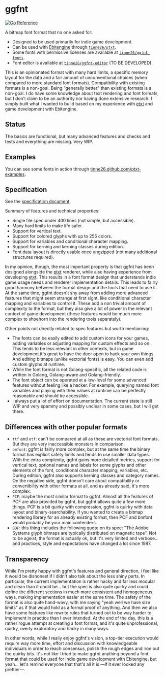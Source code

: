 # ggfnt
[![Go Reference](https://pkg.go.dev/badge/tinne26/ggfnt.svg)](https://pkg.go.dev/github.com/tinne26/ggfnt)

A bitmap font format that no one asked for:
- Designed to be used primarily for indie game development.
- Can be used with [Ebitengine](https://github.com/hajimehoshi/ebiten) through [`tinne26/ptxt`](https://github.com/tinne26/ptxt).
- Some fonts with permissive licenses are available at [`tinne26/ggfnt-fonts`](https://github.com/tinne26/ggfnt-fonts).
- Font editor is available at [`tinne26/ggfnt-editor`](https://github.com/tinne26/ggfnt-editor) (TO BE DEVELOPED).

This is an opinionated format with many hard limits, a specific memory layout for the data and a fair amount of unconventional choices (when compared to more standard font formats). Compatibility with existing formats is a non-goal. Being "generally better" than existing formats is a non-goal. I do have some knowledge about text rendering and font formats, but I don't claim to be an authority nor having done extensive research. I simply built what I wanted to build based on my experience with [etxt](https://github.com/tinne26/etxt) and game development with Ebitengine.

## Status

The basics are functional, but many advanced features and checks and tests and everything are missing. Very WIP.

## Examples

You can see some fonts in action through [tinne26.github.com/ptxt-examples](https://tinne26.github.com/ptxt-examples).

## Specification

See the [specification document](https://github.com/tinne26/ggfnt/blob/main/specification.md).

Summary of features and technical properties:
- Single file spec under 400 lines (not simple, but accessible).
- Many hard limits to make life safer.
- Support for vertical text.
- Support for colored glyphs with up to 255 colors.
- Support for variables and conditional character mapping.
- Support for kerning and kerning classes during edition.
- Font data layout is directly usable once ungzipped (not many additional structures required).

In my opinion, though, the most important property is that ggfnt has been designed alongside the [ptxt](https://github.com/tinne26/ptxt) renderer, while also having experience from developing [etxt](https://github.com/tinne26/etxt). This results in a font format design that understands indie game usage needs and renderer implementation details. This leads to fairly good harmony between the format design and the tools that need to use it. At the same time, ggfnt doesn't shy away from adding more advanced features that might seem strange at first sight, like conditional character mapping and variables to control it. These add a non trivial amount of complexity to the format, but they also give a lot of power in the relevant context of game development (these features would be much more complex to shoehorn into the rendering tools separately).

Other points not directly related to spec features but worth mentioning:
- The fonts can be easily edited to add custom icons for your games, adding variables or adjusting mapping for custom effects and so on. This tends to be less relevant in other contexts, but in game development it's great to have the door open to hack your own things. And editing bitmaps (unlike vectorial fonts) is easy. You can even add custom glyphs at runtime.
- While the font format is not Golang-specific, all the related code is written in Golang, Golang-aware and Golang-friendly.
- The font object can be operated at a low-level for some advanced features without feeling like a hacker. For example, querying named font variables and playing with their values at runtime can be perfectly reasonable and should be accessible.
- I always put a lot of effort on documentation. The current state is still WIP and very spammy and possibly unclear in some cases, but I will get there.

## Differences with other popular formats

- `ttf` and `otf`: can't be compared at all as these are vectorial font formats. But they are very inaccessible monsters in comparison.
- `bmfont`: ggfnt is fairly more complex, but at the same time the binary format has explicit safety limits and tends to use smaller data types. With the extra complexity, ggfnt gains more detailed metrics, support for vertical text, optional names and labels for some glyphs and other elements of the font, conditional character mapping, variables, etc. During edition, ggfnt also supports kerning classes and category names. On the negative side, ggfnt doesn't care about compatibility or convertibility with other formats at all, and as already said, it's more complex.
- `PCF`: maybe the most similar format to ggfnt. Almost all the features of PCF are also provided by ggfnt, but ggfnt allows quite a few more things. PCF is a bit quirky with compression, ggfnt is quirky with data layout and binary-searchability. If you wanted to create a bitmap rendering library for an already existing format, then PCF and bmfont would probably be your main contenders.
- `BDF`: this thing includes the following quote on its spec: "The Adobe Systems glyph bitmaps are typically distributed on magnetic tape". Not to be ageist, the format is actually ok, but it's very limited and verbose... and practices, style and expectations have changed a lot since 1987.

## Transparency

While I'm pretty happy with ggfnt's features and general direction, I feel like it would be dishonest if I didn't also talk about the less shiny parts. In particular, the current implementation is rather hacky and far less modular and clean than it could be... but the spec is also quite quirky and could define the different sections in much more consistent and homogeneous ways, making implementation easier at the same time. The safety of the format is also quite hand-wavy, with me saying "yeah well we have size limits" as if that would hold as a formal proof of anything. And then we also have some features like rewrite rules that turned out to be way harder to implement in practice than I ever intended. At the end of the day, this is a rather rogue attempt at creating a font format, and it's quite unprofessional, quirky, overly exploratory and hacky in many ways.

In other words, while I really enjoy ggfnt's vision, a top-tier execution would require way more time, effort and discussion with knowledgeable individuals in order to reach consensus, polish the rough edges and iron out the quirky bits. It's not like I tried to make ggfnt anything beyond a font format that could be used for indie game development with Ebitengine, but yeah... let's remind everyone that that's all it is —if it ever looked any prettier—.

